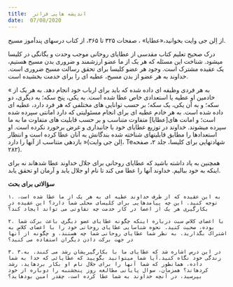 ```yaml
---
title:  اندیشه هایی فراتر
date:  07/08/2020
---
```


از اِلن جی وایت بخوانید،«عطایا» ، صفحات ۳۲۵ تا ۳۶۵، از کتاب درسهای پندآموز مسیح.

درک صحیح تعلیم کتاب مقدسی از عطایای روحانی موجب وحدت و یگانگی در کلیسا میشود. شناخت این مسئله که هر یک از ما عضو ارزشمند و ضروری بدن مسیح هستیم، یک عقیده مشترک است. وجود هر عضو کلیسا برای تحقق رسالت مسیح ضروری است. خداوند به هر عضو از بدن مسیح، عطیه ای را برای خدمت بخشیده است.

« به هر فردی وظیفه ای داده شده که باید برای ارباب خود انجام دهد. به هر یک از خادمین او عطیه یا استعدادی خاص عطا شده است. به یکی، پنج سکه؛ به دیگری، دو سکه؛ و به آن یکی، یک سکه؛ بر حسب توانایی های مختلفی که هر فرد دارد، عطیه ای داده شده است. به هر خادم عطیه ای برای انجام مسئولیتی که دارد امانتی سپرده شده است؛ و امانت های[عطایا] متفاوت متناسب و بر حسب قابلیت های متفاوت ما به ما سپرده میشوند. خداوند در توزیع عطایای خود با جانبداری و غرض  برخورد نکرده است. او استعدادها را مطابق قابلیتهای شناخته شده بندگانش به آنان عطا کرده است و انتظار بازدهی متناسب از آنها را دارد »(اِلن جی وایت، Teشهادتهایی برای کلیسا، جلد ۲، صفحه ۲۸۲).

همچنین به یاد داشته باشید که عطایای روحانی برای جلال خداوند عطا شدهاند نه برای اینکه به خود ببالیم. خداوند آنها را عطا می کند تا نام او جلال یابد و آرمان او تحقق یابد.

**سؤالاتی برای بحث**

`۱. به این عقیده که از طرف خداوند عطیه ای به هر یک از ما عطا شده است، توجه کنید. این چه پیامدهایی برای کلیسای محلی شما دارد؟ این عقیده در بکارگیری هر یک از اعضا در کار خدمت چه تفاوتی می تواند ایجاد کند؟`

`۲. با اعضای کلاس سبت درباره اینکه چگونه عطایای عضو دیگری باعث برکت شما بوده، صحبت کنید. نحوه شناسایی عطایای روحانی خود را با اعضای کلاس به اشتراک بگذارید. به نظر شما عطایای روحانی شما چه هستند، و چگونه از آنها در جهت برکت دادن دیگران استفاده می کنید؟`

`۳. ۳.در این درس اشاره شد که عطایای ما با بکارگیریشان رشد می کنند. به زندگی خود نگاه کنید.آیا شما میتوانید بگویید که عطایائی که خدا به شما داده، همانطور که شما آنها را برای جلال نام او بکار بردهاید، رشد کردهاند؟ همزمان، سوال پایانی مطالعه روز پنجشنبه را دوباره از خود بپرسید، در آنچه خداوند به شما عطا کرده است، چقدر امین بودهاید؟`